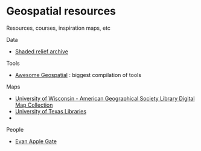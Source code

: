 # Geospatial resources
Resources, courses, inspiration maps, etc

Data
* [Shaded relief archive](https://www.shadedreliefarchive.com/Southern_Africa_CIA.html)

Tools
* [Awesome Geospatial](https://github.com/sacridini/Awesome-Geospatial) : biggest compilation of tools

Maps
* [University of Wisconsin - American Geographical Society Library Digital Map Collection](https://collections.lib.uwm.edu/digital/collection/agdm/search/searchterm/new%20york/page/29)
* [University of Texas Libraries]([https://collections.lib.uwm.edu/digital/collection/agdm/search/searchterm/new%20york/page/29](https://maps.lib.utexas.edu/maps/index.html))
* 
People
* [Evan Apple Gate](https://evanapplegate.com/)
